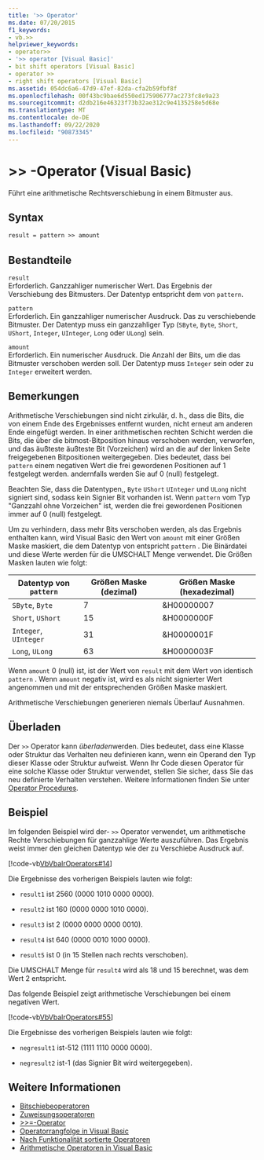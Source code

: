 ```yaml
---
title: '>> Operator'
ms.date: 07/20/2015
f1_keywords:
- vb.>>
helpviewer_keywords:
- operator>>
- '>> operator [Visual Basic]'
- bit shift operators [Visual Basic]
- operator >>
- right shift operators [Visual Basic]
ms.assetid: 054dc6a6-47d9-47ef-82da-cfa2b59fbf8f
ms.openlocfilehash: 00f43bc9bae6d550ed175906777ac273fc8e9a23
ms.sourcegitcommit: d2db216e46323f73b32ae312c9e4135258e5d68e
ms.translationtype: MT
ms.contentlocale: de-DE
ms.lasthandoff: 09/22/2020
ms.locfileid: "90873345"
---
```

# <a name="-operator-visual-basic"></a>>> -Operator (Visual Basic)

Führt eine arithmetische Rechtsverschiebung in einem Bitmuster aus.  
  
## <a name="syntax"></a>Syntax  
  
```vb  
result = pattern >> amount  
```  
  
## <a name="parts"></a>Bestandteile  

 `result`  
 Erforderlich. Ganzzahliger numerischer Wert. Das Ergebnis der Verschiebung des Bitmusters. Der Datentyp entspricht dem von `pattern`.  
  
 `pattern`  
 Erforderlich. Ein ganzzahliger numerischer Ausdruck. Das zu verschiebende Bitmuster. Der Datentyp muss ein ganzzahliger Typ (`SByte`, `Byte`, `Short`, `UShort`, `Integer`, `UInteger`, `Long` oder `ULong`) sein.  
  
 `amount`  
 Erforderlich. Ein numerischer Ausdruck. Die Anzahl der Bits, um die das Bitmuster verschoben werden soll. Der Datentyp muss `Integer` sein oder zu `Integer` erweitert werden.  
  
## <a name="remarks"></a>Bemerkungen  

 Arithmetische Verschiebungen sind nicht zirkulär, d. h., dass die Bits, die von einem Ende des Ergebnisses entfernt wurden, nicht erneut am anderen Ende eingefügt werden. In einer arithmetischen rechten Schicht werden die Bits, die über die bitmost-Bitposition hinaus verschoben werden, verworfen, und das äußteste äußteste Bit (Vorzeichen) wird an die auf der linken Seite freigegebenen Bitpositionen weitergegeben. Dies bedeutet, dass bei `pattern` einem negativen Wert die frei gewordenen Positionen auf 1 festgelegt werden. andernfalls werden Sie auf 0 (null) festgelegt.  
  
 Beachten Sie, dass die Datentypen,, `Byte` `UShort` `UInteger` und `ULong` nicht signiert sind, sodass kein Signier Bit vorhanden ist. Wenn `pattern` vom Typ "Ganzzahl ohne Vorzeichen" ist, werden die frei gewordenen Positionen immer auf 0 (null) festgelegt.  
  
 Um zu verhindern, dass mehr Bits verschoben werden, als das Ergebnis enthalten kann, wird Visual Basic den Wert von `amount` mit einer Größen Maske maskiert, die dem Datentyp von entspricht `pattern` . Die Binärdatei und diese Werte werden für die UMSCHALT Menge verwendet. Die Größen Masken lauten wie folgt:  
  
|Datentyp von `pattern`|Größen Maske (dezimal)|Größen Maske (hexadezimal)|  
|----------------------------|---------------------------|-------------------------------|  
|`SByte`, `Byte`|7|&H00000007|  
|`Short`, `UShort`|15|&H0000000F|  
|`Integer`, `UInteger`|31|&H0000001F|  
|`Long`, `ULong`|63|&H0000003F|  
  
 Wenn `amount` 0 (null) ist, ist der Wert von `result` mit dem Wert von identisch `pattern` . Wenn `amount` negativ ist, wird es als nicht signierter Wert angenommen und mit der entsprechenden Größen Maske maskiert.  
  
 Arithmetische Verschiebungen generieren niemals Überlauf Ausnahmen.  
  
## <a name="overloading"></a>Überladen  

 Der `>>` Operator kann *überladen*werden. Dies bedeutet, dass eine Klasse oder Struktur das Verhalten neu definieren kann, wenn ein Operand den Typ dieser Klasse oder Struktur aufweist. Wenn Ihr Code diesen Operator für eine solche Klasse oder Struktur verwendet, stellen Sie sicher, dass Sie das neu definierte Verhalten verstehen. Weitere Informationen finden Sie unter [Operator Procedures](../../programming-guide/language-features/procedures/operator-procedures.md).  
  
## <a name="example"></a>Beispiel  

 Im folgenden Beispiel wird der- `>>` Operator verwendet, um arithmetische Rechte Verschiebungen für ganzzahlige Werte auszuführen. Das Ergebnis weist immer den gleichen Datentyp wie der zu Verschiebe Ausdruck auf.  
  
 [!code-vb[VbVbalrOperators#14](~/samples/snippets/visualbasic/VS_Snippets_VBCSharp/VbVbalrOperators/VB/Class1.vb#14)]  
  
 Die Ergebnisse des vorherigen Beispiels lauten wie folgt:  
  
- `result1` ist 2560 (0000 1010 0000 0000).  
  
- `result2` ist 160 (0000 0000 1010 0000).  
  
- `result3` ist 2 (0000 0000 0000 0010).  
  
- `result4` ist 640 (0000 0010 1000 0000).  
  
- `result5` ist 0 (in 15 Stellen nach rechts verschoben).  
  
 Die UMSCHALT Menge für `result4` wird als 18 und 15 berechnet, was dem Wert 2 entspricht.  
  
 Das folgende Beispiel zeigt arithmetische Verschiebungen bei einem negativen Wert.  
  
 [!code-vb[VbVbalrOperators#55](~/samples/snippets/visualbasic/VS_Snippets_VBCSharp/VbVbalrOperators/VB/Class1.vb#55)]  
  
 Die Ergebnisse des vorherigen Beispiels lauten wie folgt:  
  
- `negresult1` ist-512 (1111 1110 0000 0000).  
  
- `negresult2` ist-1 (das Signier Bit wird weitergegeben).  
  
## <a name="see-also"></a>Weitere Informationen

- [Bitschiebeoperatoren](bit-shift-operators.md)
- [Zuweisungsoperatoren](assignment-operators.md)
- [>>=-Operator](right-shift-assignment-operator.md)
- [Operatorrangfolge in Visual Basic](operator-precedence.md)
- [Nach Funktionalität sortierte Operatoren](operators-listed-by-functionality.md)
- [Arithmetische Operatoren in Visual Basic](../../programming-guide/language-features/operators-and-expressions/arithmetic-operators.md)
